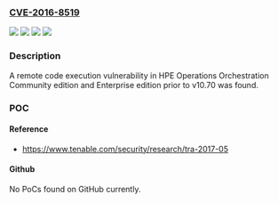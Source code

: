### [CVE-2016-8519](https://cve.mitre.org/cgi-bin/cvename.cgi?name=CVE-2016-8519)
![](https://img.shields.io/static/v1?label=Product&message=Operations%20Orchestration&color=blue)
![](https://img.shields.io/static/v1?label=Version&message=%26%23x98%20&color=brightgreen)
![](https://img.shields.io/static/v1?label=Version&message=Community%20and%20Enterprise%20editions%20prior%20to%20v10.70%20&color=brightgreen)
![](https://img.shields.io/static/v1?label=Vulnerability&message=Remote%20Code%20Execution&color=brightgreen)

### Description

A remote code execution vulnerability in HPE Operations Orchestration Community edition and Enterprise edition prior to v10.70 was found.

### POC

#### Reference
- https://www.tenable.com/security/research/tra-2017-05

#### Github
No PoCs found on GitHub currently.

